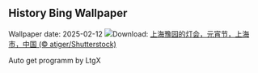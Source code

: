 ## History Bing Wallpaper
Wallpaper date: 2025-02-12
![](https://www.bing.com/th?id=OHR.LanterFestival25Y_ZH-CN8547998003_UHD.jpg&w=1000)Download: [上海豫园的灯会，元宵节，上海市，中国 (© atiger/Shutterstock)](https://www.bing.com/th?id=OHR.LanterFestival25Y_ZH-CN8547998003_UHD.jpg)

Auto get programm by LtgX
